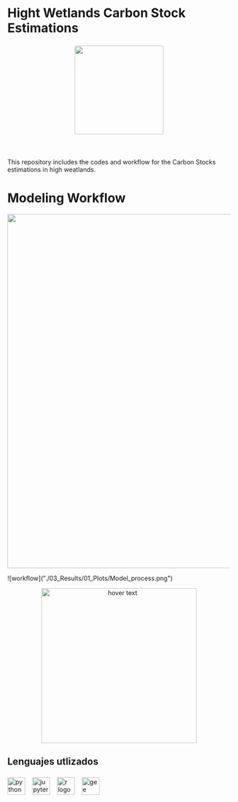 <h1 align="left">Hight Wetlands Carbon Stock Estimations</h1>

###

<div align="center">
  <img height="200" src=""  />
</div>

###

<br clear="both">

<p align="left">This repository includes the codes and workflow for the Carbon Stocks estimations in high weatlands.</p>

# Modeling Workflow 

<p align="center"> <img src="./03_Results/01_Plots/Model_process.png" height="800" /> </p> 
![workflow]("./03_Results/01_Plots/Model_process.png")

<p align="center">
  <img src="./02_Data/www/01_Plots/Model_process.svg" width="350" title="hover text">
</p>

###

<h2 align="left">Lenguajes utlizados</h2>

###

<div align="left">
  <img src="https://cdn.jsdelivr.net/gh/devicons/devicon/icons/python/python-original.svg" height="40" alt="python logo"  />
  <img src="https://cdn.jsdelivr.net/gh/devicons/devicon/icons/jupyter/jupyter-original.svg" height="40" alt="jupyter logo"  style="margin-left: 12px;" />
  <img src="https://cdn.jsdelivr.net/gh/devicons/devicon/icons/r/r-original.svg" height="40" alt="r logo"  style="margin-left: 12px;" />
  <img src="https://cdn.icon-icons.com/icons2/1508/PNG/512/googleearth-engine_104576.png" height="40" alt="gee logo"  style="margin-left: 12px; " />
</div>

###